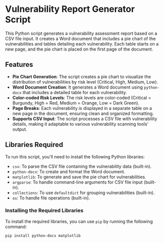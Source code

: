 # Vulnerability Report Generator Script

This Python script generates a vulnerability assessment report based on a CSV file input. It creates a Word document that includes a pie chart of the vulnerabilities and tables detailing each vulnerability. Each table starts on a new page, and the pie chart is placed on the first page of the document.

## Features

- **Pie Chart Generation**: The script creates a pie chart to visualize the distribution of vulnerabilities by risk level (Critical, High, Medium, Low).
- **Word Document Creation**: It generates a Word document using `python-docx` that includes a detailed table for each vulnerability.
- **Color-coded Risk Levels**: The risk levels are color-coded (Critical = Burgundy, High = Red, Medium = Orange, Low = Dark Green).
- **Page Breaks**: Each vulnerability is displayed in a separate table on a new page in the document, ensuring clean and organized formatting.
- **Supports CSV Input**: The script processes a CSV file with vulnerability details, making it adaptable to various vulnerability scanning tools' output.

## Libraries Required

To run this script, you'll need to install the following Python libraries:

- `csv`: To parse the CSV file containing the vulnerability data (built-in).
- `python-docx`: To create and format the Word document.
- `matplotlib`: To generate and save the pie chart for vulnerabilities.
- `argparse`: To handle command-line arguments for CSV file input (built-in).
- `collections`: To use `defaultdict` for grouping vulnerabilities (built-in).
- `os`: To handle file operations (built-in).

### Installing the Required Libraries

To install the required libraries, you can use `pip` by running the following command:

```bash
pip install python-docx matplotlib
